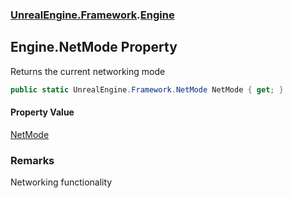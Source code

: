 ### [UnrealEngine.Framework](./UnrealEngine-Framework.md 'UnrealEngine.Framework').[Engine](./UnrealEngine-Framework-Engine.md 'UnrealEngine.Framework.Engine')
## Engine.NetMode Property
Returns the current networking mode  
```csharp
public static UnrealEngine.Framework.NetMode NetMode { get; }
```
#### Property Value
[NetMode](./UnrealEngine-Framework-NetMode.md 'UnrealEngine.Framework.NetMode')  
### Remarks
Networking functionality  
